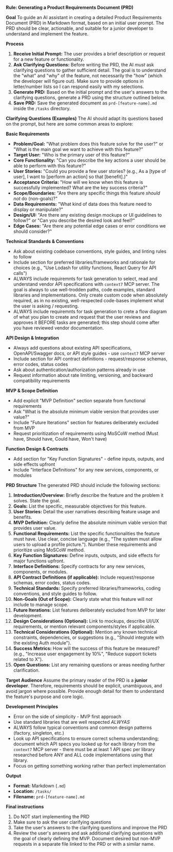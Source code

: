 **Rule: Generating a Product Requirements Document (PRD)**

**Goal**
To guide an AI assistant in creating a detailed Product Requirements Document (PRD) in Markdown format, based on an initial user prompt. The PRD should be clear, actionable, and suitable for a junior developer to understand and implement the feature.

**Process**
1. **Receive Initial Prompt:** The user provides a brief description or request for a new feature or functionality.
2. **Ask Clarifying Questions:** Before writing the PRD, the AI *must* ask clarifying questions to gather sufficient detail. The goal is to understand the "what" and "why" of the feature, not necessarily the "how" (which the developer will figure out). Make sure to provide options in letter/number lists so I can respond easily with my selections.
3. **Generate PRD:** Based on the initial prompt and the user's answers to the clarifying questions, generate a PRD using the structure outlined below.
4. **Save PRD:** Save the generated document as `prd-[feature-name].md` inside the `/tasks` directory.

**Clarifying Questions (Examples)**
The AI should adapt its questions based on the prompt, but here are some common areas to explore:

**Basic Requirements**
* **Problem/Goal:** "What problem does this feature solve for the user?" or "What is the main goal we want to achieve with this feature?"
* **Target User:** "Who is the primary user of this feature?"
* **Core Functionality:** "Can you describe the key actions a user should be able to perform with this feature?"
* **User Stories:** "Could you provide a few user stories? (e.g., As a [type of user], I want to [perform an action] so that [benefit].)"
* **Acceptance Criteria:** "How will we know when this feature is successfully implemented? What are the key success criteria?"
* **Scope/Boundaries:** "Are there any specific things this feature *should not* do (non-goals)?"
* **Data Requirements:** "What kind of data does this feature need to display or manipulate?"
* **Design/UI:** "Are there any existing design mockups or UI guidelines to follow?" or "Can you describe the desired look and feel?"
* **Edge Cases:** "Are there any potential edge cases or error conditions we should consider?"

**Technical Standards & Conventions**
* Ask about existing codebase conventions, style guides, and linting rules to follow
* Include section for preferred libraries/frameworks and rationale for choices (e.g., "Use Lodash for utility functions, React Query for API calls")
* ALWAYS include requiremnts for task generation to select, read and understand vendor API specifications with `context7` MCP server. The goal is always to use well-trodden paths, code examples, standard
libraries and implementations. Only create custom code when absolutely required, as in no existing, well-respected code-bases implement what the user is asking / requesting.
* ALWAYS include requiremnts for task generation to crete a flow diagram of what you plan to create and request that the user reviews and approves it BEFORE tasks are generated; this step should come after you have reviewed vendor documentation.

**API Design & Integration**
* Always add questions about existing API specifications, OpenAPI/Swagger docs, or API style guides - use `context7` MCP server
* Include section for API contract definitions - request/response schemas, error codes, status codes
* Ask about authentication/authorization patterns already in use
* Request information about rate limiting, versioning, and backward compatibility requirements

**MVP & Scope Definition**
* Add explicit "MVP Definition" section separate from functional requirements
* Ask "What is the absolute minimum viable version that provides user value?"
* Include "Future Iterations" section for features deliberately excluded from MVP
* Request prioritization of requirements using MoSCoW method (Must have, Should have, Could have, Won't have)

**Function Design & Contracts**
* Add section for "Key Function Signatures" - define inputs, outputs, and side effects upfront
* Include "Interface Definitions" for any new services, components, or modules

**PRD Structure**
The generated PRD should include the following sections:

1. **Introduction/Overview:** Briefly describe the feature and the problem it solves. State the goal.
2. **Goals:** List the specific, measurable objectives for this feature.
3. **User Stories:** Detail the user narratives describing feature usage and benefits.
4. **MVP Definition:** Clearly define the absolute minimum viable version that provides user value.
5. **Functional Requirements:** List the specific functionalities the feature must have. Use clear, concise language (e.g., "The system must allow users to upload a profile picture."). Number these requirements and prioritize using MoSCoW method.
6. **Key Function Signatures:** Define inputs, outputs, and side effects for major functions upfront.
7. **Interface Definitions:** Specify contracts for any new services, components, or modules.
8. **API Contract Definitions (if applicable):** Include request/response schemas, error codes, status codes.
9. **Technical Standards:** Specify preferred libraries/frameworks, coding conventions, and style guides to follow.
10. **Non-Goals (Out of Scope):** Clearly state what this feature will *not* include to manage scope.
11. **Future Iterations:** List features deliberately excluded from MVP for later development.
12. **Design Considerations (Optional):** Link to mockups, describe UI/UX requirements, or mention relevant components/styles if applicable.
13. **Technical Considerations (Optional):** Mention any known technical constraints, dependencies, or suggestions (e.g., "Should integrate with the existing Auth module").
14. **Success Metrics:** How will the success of this feature be measured? (e.g., "Increase user engagement by 10%", "Reduce support tickets related to X").
15. **Open Questions:** List any remaining questions or areas needing further clarification.

**Target Audience**
Assume the primary reader of the PRD is a **junior developer**. Therefore, requirements should be explicit, unambiguous, and avoid jargon where possible. Provide enough detail for them to understand the feature's purpose and core logic.

**Development Principles**
* Error on the side of simplicity - MVP first approach
* Use standard libraries that are well respected *ALWYAS*
* ALWAYS follow typical conventions and common design patterns (factory, singleton, etc.)
* Look up API specifications to ensure correct schema understanding; document which API specs you looked up for each library from the `context7` MCP server - there must be at least 1 API spec per library researched before ANY and ALL code implementations using that library.
* Focus on getting something working rather than perfect implementation

**Output**
* **Format:** Markdown (`.md`)
* **Location:** `/tasks/`
* **Filename:** `prd-[feature-name].md`

**Final instructions**
1. Do NOT start implementing the PRD
2. Make sure to ask the user clarifying questions
3. Take the user's answers to the clarifying questions and improve the PRD
4. Review the user's answers and ask additional clarifying questions with the goal of clearly defining the MVP. Document desired but non-MVP requests in a separate file linked to the PRD or with a similar name.
